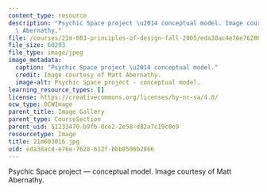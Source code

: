 ```yaml
---
content_type: resource
description: "Psychic Space project \u2014 conceptual model. Image courtesy of Matt\
  \ Abernathy."
file: /courses/21m-603-principles-of-design-fall-2005/eda38ac4e76e7628612fbbb8506b2866_21m603016.jpg
file_size: 60293
file_type: image/jpeg
image_metadata:
  caption: "Psychic Space project \u2014 conceptual model."
  credit: Image courtesy of Matt Abernathy.
  image-alt: Psychic Space project - conceptual model.
learning_resource_types: []
license: https://creativecommons.org/licenses/by-nc-sa/4.0/
ocw_type: OCWImage
parent_title: Image Gallery
parent_type: CourseSection
parent_uid: 51233470-b9fb-0ce2-2e58-d82a7c19c0e9
resourcetype: Image
title: 21m603016.jpg
uid: eda38ac4-e76e-7628-612f-bbb8506b2866
---
```

Psychic Space project — conceptual model. Image courtesy of Matt Abernathy.